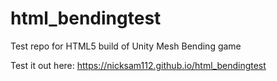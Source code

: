 # html_bendingtest
Test repo for HTML5 build of Unity Mesh Bending game

Test it out here: https://nicksam112.github.io/html_bendingtest
